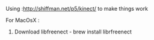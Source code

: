 Using :http://shiffman.net/p5/kinect/ to make things work

For MacOsX :
1. Download libfreenect - brew install librfreenect
